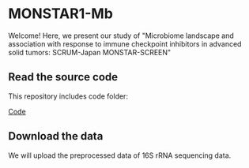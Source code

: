 # MONSTAR1-Mb

Welcome! Here, we present our study of "Microbiome landscape and association with response to immune checkpoint inhibitors in advanced solid tumors: SCRUM-Japan MONSTAR-SCREEN"

## Read the source code

This repository includes code folder:

[Code](https://github.com/shusakai/MONSTAR1-Mb/tree/master/code)

## Download the data

We will upload the preprocessed data of 16S rRNA sequencing data.
